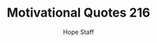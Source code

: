 ---
image: /assets/img/mq/mq_216_thoreau.png
title: Motivational Quotes 216
categories:
  - Motivational Quotes
author: Hope Staff
notes: Motivational Quotes 216
embed: >-
  EMBED_GOES_HERE
transcript: >-
  SOME LINES OF TEXT START HERE
---